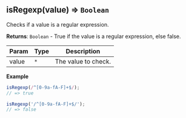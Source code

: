 <a name="isRegexp"></a>

## isRegexp(value) ⇒ <code>Boolean</code>
Checks if a value is a regular expression.

**Returns**: <code>Boolean</code> - True if the value is a regular expression, else false.  

| Param | Type | Description |
| --- | --- | --- |
| value | <code>\*</code> | The value to check. |

**Example**  
```js
isRegexp(/^[0-9a-fA-F]+$/);
// => true

isRegexp('/^[0-9a-fA-F]+$/');
// => false
```
